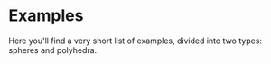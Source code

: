 # Examples

Here you'll find a very short list of examples, divided into two types: spheres and polyhedra.
